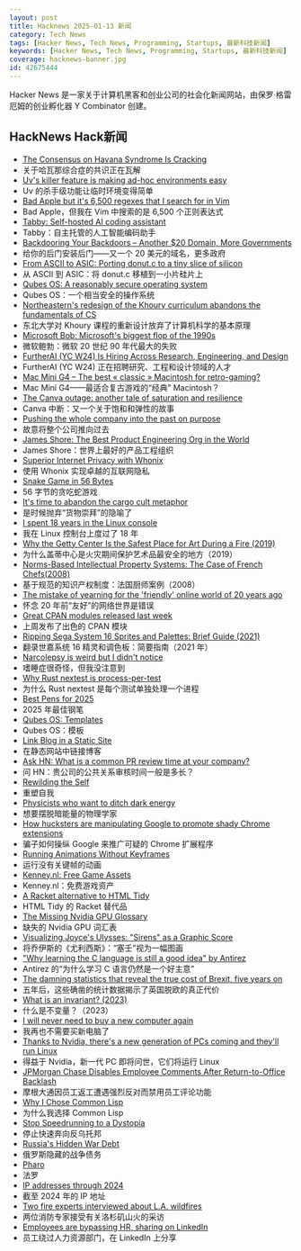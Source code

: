```yaml
---
layout: post
title: Hacknews 2025-01-13 新闻
category: Tech News
tags: [Hacker News, Tech News, Programming, Startups, 最新科技新闻]
keywords: [Hacker News, Tech News, Programming, Startups, 最新科技新闻]
coverage: hacknews-banner.jpg
id: 42675444
---
```


Hacker News 是一家关于计算机黑客和创业公司的社会化新闻网站，由保罗·格雷厄姆的创业孵化器 Y Combinator 创建。

## HackNews Hack新闻

- [The Consensus on Havana Syndrome Is Cracking](https://www.theatlantic.com/international/archive/2025/01/havana-syndrome-russia-intelligence/681282/)
- 关于哈瓦那综合症的共识正在瓦解
- [Uv's killer feature is making ad-hoc environments easy](https://valatka.dev/2025/01/12/on-killer-uv-feature.html)
- Uv 的杀手级功能让临时环境变得简单
- [Bad Apple but it's 6,500 regexes that I search for in Vim](https://eieio.games/blog/bad-apple-with-regex-in-vim/)
- Bad Apple，但我在 Vim 中搜索的是 6,500 个正则表达式
- [Tabby: Self-hosted AI coding assistant](https://github.com/TabbyML/tabby)
- Tabby：自主托管的人工智能编码助手
- [Backdooring Your Backdoors – Another $20 Domain, More Governments](https://labs.watchtowr.com/more-governments-backdoors-in-your-backdoors/)
- 给你的后门安装后门——又一个 20 美元的域名，更多政府
- [From ASCII to ASIC: Porting donut.c to a tiny slice of silicon](https://www.a1k0n.net/2025/01/10/tiny-tapeout-donut.html)
- 从 ASCII 到 ASIC：将 donut.c 移植到一小片硅片上
- [Qubes OS: A reasonably secure operating system](https://www.qubes-os.org/)
- Qubes OS：一个相当安全的操作系统
- [Northeastern's redesign of the Khoury curriculum abandons the fundamentals of CS](https://huntnewsnu.com/82511/editorial/op-eds/op-ed-northeasterns-redesign-of-the-khoury-curriculum-abandons-the-fundamentals-of-computer-science/)
- 东北大学对 Khoury 课程的重新设计放弃了计算机科学的基本原理
- [Microsoft Bob: Microsoft's biggest flop of the 1990s](https://dfarq.homeip.net/microsoft-bob-microsofts-biggest-flop-of-the-199)
- 微软鲍勃：微软 20 世纪 90 年代最大的失败
- [FurtherAI (YC W24) Is Hiring Across Research, Engineering, and Design](https://www.ycombinator.com/companies/furtherai/jobs)
- FurtherAI (YC W24) 正在招聘研究、工程和设计领域的人才
- [Mac Mini G4 – The best « classic » Macintosh for retro-gaming?](https://www.xtof.info/MacMiniG4-the-best-classic-macintosh-for-retrogaming.html)
- Mac Mini G4——最适合复古游戏的“经典” Macintosh？
- [The Canva outage: another tale of saturation and resilience](https://surfingcomplexity.blog/2024/12/21/the-canva-outage-another-tale-of-saturation-and-resilience/)
- Canva 中断：又一个关于饱和和弹性的故事
- [Pushing the whole company into the past on purpose](https://rachelbythebay.com/w/2025/01/09/lag/)
- 故意将整个公司推向过去
- [James Shore: The Best Product Engineering Org in the World](https://www.jamesshore.com/v2/blog/2025/the-best-product-engineering-org-in-the-world)
- James Shore：世界上最好的产品工程组织
- [Superior Internet Privacy with Whonix](https://www.whonix.org/wiki/Homepage)
- 使用 Whonix 实现卓越的互联网隐私
- [Snake Game in 56 Bytes](https://github.com/donno2048/snake)
- 56 字节的贪吃蛇游戏
- [It's time to abandon the cargo cult metaphor](https://www.righto.com/2025/01/its-time-to-abandon-cargo-cult-metaphor.html)
- 是时候抛弃“货物崇拜”的隐喻了
- [I spent 18 years in the Linux console](https://eugene-andrienko.com/en/it/2024/01/02/life-in-console)
- 我在 Linux 控制台上度过了 18 年
- [Why the Getty Center Is the Safest Place for Art During a Fire (2019)](https://www.getty.edu/news/why-the-getty-center-is-the-safest-place-for-art-during-a-fire/)
- 为什么盖蒂中心是火灾期间保护艺术品最安全的地方（2019）
- [Norms-Based Intellectual Property Systems: The Case of French Chefs(2008)](https://pubsonline.informs.org/doi/abs/10.1287/orsc.1070.0314?journalCode=orsc)
- 基于规范的知识产权制度：法国厨师案例（2008）
- [The mistake of yearning for the 'friendly' online world of 20 years ago](https://english.elpais.com/lifestyle/2025-01-07/the-internet-hasnt-made-us-bad-we-were-already-like-that-the-mistake-of-yearning-for-the-friendly-online-world-of-20-years-ago.html)
- 怀念 20 年前“友好”的网络世界是错误
- [Great CPAN modules released last week](https://niceperl.blogspot.com/2025/01/dxxx-20-great-cpan-modules-released.html)
- 上周发布了出色的 CPAN 模块
- [Ripping Sega System 16 Sprites and Palettes: Brief Guide (2021)](http://reassembler.blogspot.com/)
- 翻录世嘉系统 16 精灵和调色板：简要指南（2021 年）
- [Narcolepsy is weird but I didn't notice](https://www.fortressofdoors.com/narcolepsy-is-weird-but-i-didnt-notice/)
- 嗜睡症很奇怪，但我没注意到
- [Why Rust nextest is process-per-test](https://sunshowers.io/posts/nextest-process-per-test/)
- 为什么 Rust nextest 是每个测试单独处理一个进程
- [Best Pens for 2025](https://www.jetpens.com/blog/The-46-Best-Pens-for-2025-Gel-Ballpoint-Rollerball-and-Fountain-Pens/pt/974)
- 2025 年最佳钢笔
- [Qubes OS: Templates](https://www.qubes-os.org/doc/templates/)
- Qubes OS：模板
- [Link Blog in a Static Site](http://rednafi.com/misc/link_blog/)
- 在静态网站中链接博客
- [Ask HN: What is a common PR review time at your company?]()
- 问 HN：贵公司的公共关系审核时间一般是多长？
- [Rewilding the Self](https://worldsensorium.com/rewilding-the-self/)
- 重塑自我
- [Physicists who want to ditch dark energy](https://nautil.us/these-physicists-want-to-ditch-dark-energy-1177085/)
- 想要摆脱暗能量的物理学家
- [How hucksters are manipulating Google to promote shady Chrome extensions](https://arstechnica.com/security/2025/01/googles-chrome-web-store-has-a-serious-spam-problem-promoting-shady-extensions/)
- 骗子如何操纵 Google 来推广可疑的 Chrome 扩展程序
- [Running Animations Without Keyframes](https://css-tip.com/animation-without-keyframes/)
- 运行没有关键帧的动画
- [Kenney.nl: Free Game Assets](https://www.kenney.nl/)
- Kenney.nl：免费游戏资产
- [A Racket alternative to HTML Tidy](https://joeldueck.com/what-about/html-printer/index.html)
- HTML Tidy 的 Racket 替代品
- [The Missing Nvidia GPU Glossary](https://modal.com/gpu-glossary/readme)
- 缺失的 Nvidia GPU 词汇表
- [Visualizing Joyce's Ulysses: "Sirens" as a Graphic Score](https://emilyfuhrman.co/projects/joyce-ulysses-sirens-redux.html?source=list)
- 将乔伊斯的《尤利西斯》：“塞壬”视为一幅图画
- ["Why learning the C language is still a good idea" by Antirez](https://www.youtube.com/watch?v=LermwGD7msg)
- Antirez 的“为什么学习 C 语言仍然是一个好主意”
- [The damning statistics that reveal the true cost of Brexit, five years on](https://www.independent.co.uk/news/uk/politics/brexit-cost-statistics-numbers-five-years-eu-b2676692.html)
- 五年后，这些确凿的统计数据揭示了英国脱欧的真正代价
- [What is an invariant? (2023)](https://matklad.github.io/2023/10/06/what-is-an-invariant.html)
- 什么是不变量？（2023）
- [I will never need to buy a new computer again](https://82mhz.net/posts/2025/01/i-will-never-need-to-buy-a-new-computer-again/)
- 我再也不需要买新电脑了
- [Thanks to Nvidia, there's a new generation of PCs coming and they'll run Linux](https://www.zdnet.com/article/thanks-to-nvidia-theres-a-new-generation-of-pcs-coming-and-theyll-be-running-linux/)
- 得益于 Nvidia，新一代 PC 即将问世，它们将运行 Linux
- [JPMorgan Chase Disables Employee Comments After Return-to-Office Backlash](https://www.wsj.com/business/jpmorgan-chase-disables-employee-comments-after-return-to-office-backlash-19199a4a)
- 摩根大通因员工返工遭遇强烈反对而禁用员工评论功能
- [Why I Chose Common Lisp](https://blog.djhaskin.com/blog/why-i-chose-common-lisp/)
- 为什么我选择 Common Lisp
- [Stop Speedrunning to a Dystopia](https://www.theintrinsicperspective.com/p/stop-speedrunning-to-a-dystopia)
- 停止快速奔向反乌托邦
- [Russia's Hidden War Debt](https://navigatingrussia.substack.com/p/russias-hidden-war-debt)
- 俄罗斯隐藏的战争债务
- [Pharo](https://pharo.org)
- 法罗
- [IP addresses through 2024](https://www.potaroo.net/ispcol/2025-01/addr2024.html)
- 截至 2024 年的 IP 地址
- [Two fire experts interviewed about L.A. wildfires](https://www.latimes.com/california/story/2025-01-11/fire-experts-asses-los-angeles-blazes-amid-changing-times)
- 两位消防专家接受有关洛杉矶山火的采访
- [Employees are bypassing HR, sharing on LinkedIn](https://www.businessinsider.com/new-worker-uprising-hr-out-toxicity-bullying-linkedin-in-2025-1)
- 员工绕过人力资源部门，在 LinkedIn 上分享

